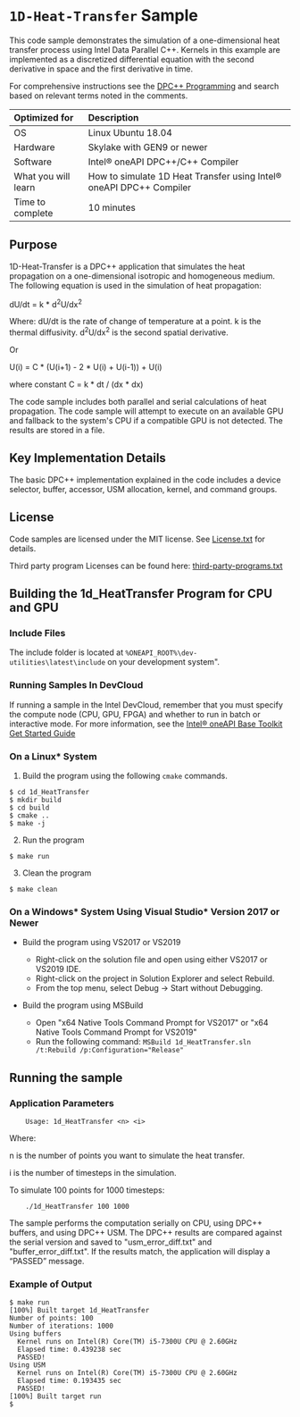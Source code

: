 ﻿# `1D-Heat-Transfer` Sample

This code sample demonstrates the simulation of a one-dimensional heat transfer process using Intel Data Parallel C++. Kernels in this example are implemented as a discretized differential equation with the second derivative in space and the first derivative in time.

For comprehensive instructions see the [DPC++ Programming](https://software.intel.com/en-us/oneapi-programming-guide) and search based on relevant terms noted in the comments.
  
| Optimized for                     | Description
|:---                               |:---
| OS                                | Linux Ubuntu 18.04
| Hardware                          | Skylake with GEN9 or newer
| Software                          | Intel&reg; oneAPI DPC++/C++ Compiler
| What you will learn               | How to simulate 1D Heat Transfer using Intel&reg; oneAPI DPC++ Compiler
| Time to complete                  | 10 minutes


## Purpose

1D-Heat-Transfer is a DPC++ application that simulates the heat
propagation on a one-dimensional isotropic and homogeneous medium. The
following equation is used in the simulation of heat propagation:

dU/dt = k * d<sup>2</sup>U/dx<sup>2</sup>

Where:
dU/dt is the rate of change of temperature at a point.
k is the thermal diffusivity.
d<sup>2</sup>U/dx<sup>2</sup> is the second spatial derivative.

Or

U(i) = C * (U(i+1) - 2 * U(i) + U(i-1)) + U(i)

where constant C = k * dt / (dx * dx)

The code sample includes both parallel and serial calculations of heat
propagation. The code sample will attempt to execute on an
available GPU and fallback to the system's CPU if a compatible GPU is
not detected. The results are stored in a file.


## Key Implementation Details 

The basic DPC++ implementation explained in the code includes a device
selector, buffer, accessor, USM allocation, kernel, and command
groups.

## License  

Code samples are licensed under the MIT license. See
[License.txt](https://github.com/oneapi-src/oneAPI-samples/blob/master/License.txt) for details.

Third party program Licenses can be found here: [third-party-programs.txt](https://github.com/oneapi-src/oneAPI-samples/blob/master/third-party-programs.txt)

## Building the 1d_HeatTransfer Program for CPU and GPU

### Include Files  

The include folder is located at
`%ONEAPI_ROOT%\dev-utilities\latest\include` on your development
system".

### Running Samples In DevCloud

If running a sample in the Intel DevCloud, remember that you must specify the compute node (CPU, GPU, FPGA) and whether to run in batch or interactive mode. For more information, see the [Intel&reg; oneAPI Base Toolkit Get Started Guide](https://devcloud.intel.com/oneapi/get-started/base-toolkit/)

### On a Linux* System  
  1. Build the program using the following `cmake` commands. 
  
  ```
  $ cd 1d_HeatTransfer
  $ mkdir build
  $ cd build
  $ cmake ..
  $ make -j
  ```

  2. Run the program
  
  ```
  $ make run  
  ```
  
  3. Clean the program  
  
  ```
  $ make clean
  ```
  
### On a Windows* System Using Visual Studio* Version 2017 or Newer
- Build the program using VS2017 or VS2019
    - Right-click on the solution file and open using either VS2017 or VS2019 IDE.
    - Right-click on the project in Solution Explorer and select Rebuild.
    - From the top menu, select Debug -> Start without Debugging.

- Build the program using MSBuild
     - Open "x64 Native Tools Command Prompt for VS2017" or "x64 Native Tools Command Prompt for VS2019"
     - Run the following command: `MSBuild 1d_HeatTransfer.sln /t:Rebuild /p:Configuration="Release"`


## Running the sample
### Application Parameters   
	
        Usage: 1d_HeatTransfer <n> <i>

Where:

n is the number of points you want to simulate the heat transfer.

i is the number of timesteps in the simulation. 

To simulate 100 points for 1000 timesteps:

        ./1d_HeatTransfer 100 1000

The sample performs the computation serially on CPU, using DPC++
buffers, and using DPC++ USM. The DPC++ results are compared against
the serial version and saved to "usm_error_diff.txt" and
"buffer_error_diff.txt".  If the results match, the application will
display a “PASSED” message.

### Example of Output
```
$ make run
[100%] Built target 1d_HeatTransfer
Number of points: 100
Number of iterations: 1000
Using buffers
  Kernel runs on Intel(R) Core(TM) i5-7300U CPU @ 2.60GHz
  Elapsed time: 0.439238 sec
  PASSED!
Using USM
  Kernel runs on Intel(R) Core(TM) i5-7300U CPU @ 2.60GHz
  Elapsed time: 0.193435 sec
  PASSED!
[100%] Built target run
$
```
